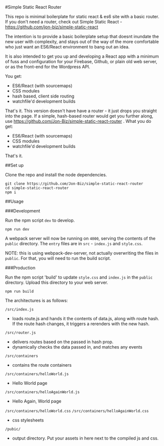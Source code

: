 #Simple Static React Router

This repo is minimal boilerplate for static react & es6 site with a basic router. If you don't need a router, check out Simple Static React - https://github.com/jon-biz/simple-static-react

The intention is to provide a basic boilerplate setup that doesnt inundate the new user with complexity, and stays out of the way of the more comfortable who just want an ES6/React environment to bang out an idea.

It is also intended to get you up and developing a React app with a minimum of fuss and configuration for your Firebase, Github, or plain old web server, or as the front-end for the Wordpress API.

You get:
- ES6/React (with sourcemaps)
- CSS modules
- hash based, client side routing
- watchfile'd development builds

That's it.
This version doesn't have have a router - it just drops you straight into the page. If a simple, hash-based router would get you further along, use
https://github.com/Jon-Biz/simple-static-react-router . What you do get:

- ES6/React (with sourcemaps)
- CSS modules
- watchfile'd development builds

That's it.

##Set up

Clone the repo and install the node dependencies.

```
git clone https://github.com/Jon-Biz/simple-static-react-router
cd simple-static-react-router
npm i
```

##Usage

###Development

Run the npm script `dev` to develop.

```
npm run dev
```

A webpack server will now be running on `4000`, serving the contents of the `public` directory. The `entry` files are in `src` - `index.js` and `style.css`.

NOTE: this is using webpack-dev-server, not actually overwriting the files in `public`. For that, you will need to run the build script.

###Production

Run the npm script 'build' to update `style.css` and `index.js` in the `public` directory. Upload this directory to your web server.

```
npm run build
```

The architectures is as follows:

`/src/index.js`
  * loads route.js and hands it the contents of data.js, along with route hash. If the route hash changes, it triggers a rerenders with the new hash.

`/src/router.js`
  * delivers routes based on the passed in hash prop.
  * dynamically checks the data passed in, and matches any events

`/src/containers`

  * contains the route containers

`/src/containers/helloWorld.js`
  * Hello World page

`/src/containers/helloAgainWorld.js`
  * Hello Again, World page

`/src/containers/helloWorld.css`
`/src/containers/helloAgainWorld.css`
  * css stylesheets

`/pubic/`
  * output directory. Put your assets in here next to the compiled js and css.
